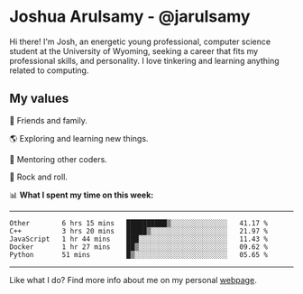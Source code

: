 # Joshua Arulsamy - @jarulsamy

Hi there! I'm Josh, an energetic young professional, computer science student at the University of Wyoming, seeking a career that fits my professional skills, and personality. I love tinkering and learning anything related to computing.

## My values

:yellow_heart: Friends and family.

:earth_americas: Exploring and learning new things.

:book: Mentoring other coders.

:guitar: Rock and roll.

:bar_chart: **What I spent my time on this week:**

------
<!--START_SECTION:waka-->
```text
Other        6 hrs 15 mins   ██████████▒░░░░░░░░░░░░░░   41.17 % 
C++          3 hrs 20 mins   █████▒░░░░░░░░░░░░░░░░░░░   21.97 % 
JavaScript   1 hr 44 mins    ███░░░░░░░░░░░░░░░░░░░░░░   11.43 % 
Docker       1 hr 27 mins    ██▒░░░░░░░░░░░░░░░░░░░░░░   09.62 % 
Python       51 mins         █▒░░░░░░░░░░░░░░░░░░░░░░░   05.65 % 
```
<!--END_SECTION:waka-->
------

Like what I do? Find more info about me on my personal [webpage](https://arulsamy.me).

